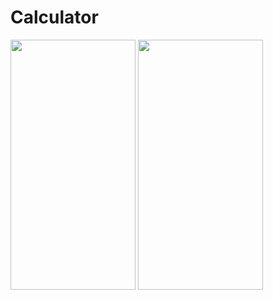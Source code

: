 # Calculator
<img src=https://user-images.githubusercontent.com/81194285/139720215-b841f825-a325-46de-9dab-3c1bf9398594.png width="200" height="400">

<img src=https://user-images.githubusercontent.com/81194285/139720385-6636417a-57ca-41e3-a416-73e0a7b5f2eb.png width="200" height="400">

